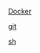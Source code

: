 [Docker](https://github.com/looshi/looshi-notes/tree/main/docker)

[git](https://github.com/looshi/looshi-notes/tree/main/git)

[sh](https://github.com/looshi/looshi-notes/tree/main/sh)
